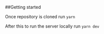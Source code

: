##Getting started

Once repository is cloned run
`yarn`

After this to run the server locally run 
`yarn dev`
